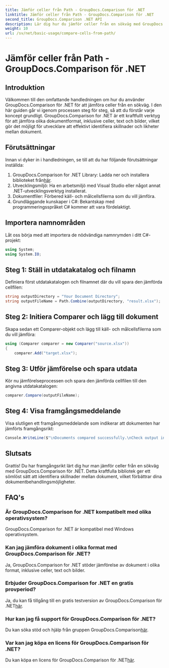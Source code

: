 ```yaml
---
title: Jämför celler från Path - GroupDocs.Comparison för .NET
linktitle: Jämför celler från Path - GroupDocs.Comparison för .NET
second_title: GroupDocs.Comparison .NET API
description: Lär dig hur du jämför celler från en sökväg med GroupDocs.Comparison för .NET. Identifiera på ett effektivt sätt skillnader mellan dokument.
weight: 10
url: /sv/net/basic-usage/compare-cells-from-path/
---
```


# Jämför celler från Path - GroupDocs.Comparison för .NET

## Introduktion
Välkommen till den omfattande handledningen om hur du använder GroupDocs.Comparison för .NET för att jämföra celler från en sökväg. I den här guiden går vi igenom processen steg för steg, så att du förstår varje koncept grundligt. GroupDocs.Comparison for .NET är ett kraftfullt verktyg för att jämföra olika dokumentformat, inklusive celler, text och bilder, vilket gör det möjligt för utvecklare att effektivt identifiera skillnader och likheter mellan dokument.
## Förutsättningar
Innan vi dyker in i handledningen, se till att du har följande förutsättningar inställda:
1. GroupDocs.Comparison for .NET Library: Ladda ner och installera biblioteket från[här](https://releases.groupdocs.com/comparison/net/).
2. Utvecklingsmiljö: Ha en arbetsmiljö med Visual Studio eller något annat .NET-utvecklingsverktyg installerat.
3. Dokumentfiler: Förbered käll- och målcellsfilerna som du vill jämföra.
4. Grundläggande kunskaper i C#: Bekantskap med programmeringsspråket C# kommer att vara fördelaktigt.

## Importera namnområden
Låt oss börja med att importera de nödvändiga namnrymden i ditt C#-projekt:
```csharp
using System;
using System.IO;
```
## Steg 1: Ställ in utdatakatalog och filnamn
Definiera först utdatakatalogen och filnamnet där du vill spara den jämförda cellfilen:
```csharp
string outputDirectory = "Your Document Directory";
string outputFileName = Path.Combine(outputDirectory, "result.xlsx");
```
## Steg 2: Initiera Comparer och lägg till dokument
Skapa sedan ett Comparer-objekt och lägg till käll- och målcellsfilerna som du vill jämföra:
```csharp
using (Comparer comparer = new Comparer("source.xlsx"))
{
    comparer.Add("target.xlsx");
```
## Steg 3: Utför jämförelse och spara utdata
Kör nu jämförelseprocessen och spara den jämförda cellfilen till den angivna utdatakatalogen:
```csharp
comparer.Compare(outputFileName);
```
## Steg 4: Visa framgångsmeddelande
Visa slutligen ett framgångsmeddelande som indikerar att dokumenten har jämförts framgångsrikt:
```csharp
Console.WriteLine($"\nDocuments compared successfully.\nCheck output in {outputDirectory}.");
```

## Slutsats
Grattis! Du har framgångsrikt lärt dig hur man jämför celler från en sökväg med GroupDocs.Comparison för .NET. Detta kraftfulla bibliotek ger ett sömlöst sätt att identifiera skillnader mellan dokument, vilket förbättrar dina dokumentbehandlingsmöjligheter.
## FAQ's
### Är GroupDocs.Comparison for .NET kompatibelt med olika operativsystem?
GroupDocs.Comparison for .NET är kompatibel med Windows operativsystem.
### Kan jag jämföra dokument i olika format med GroupDocs.Comparison för .NET?
Ja, GroupDocs.Comparison for .NET stöder jämförelse av dokument i olika format, inklusive celler, text och bilder.
### Erbjuder GroupDocs.Comparison for .NET en gratis provperiod?
 Ja, du kan få tillgång till en gratis testversion av GroupDocs.Comparison för .NET[här](https://releases.groupdocs.com/).
### Hur kan jag få support för GroupDocs.Comparison för .NET?
Du kan söka stöd och hjälp från gruppen GroupDocs.Comparison[här](https://forum.groupdocs.com/c/comparison/12).
### Var kan jag köpa en licens för GroupDocs.Comparison för .NET?
 Du kan köpa en licens för GroupDocs.Comparison för .NET[här](https://purchase.groupdocs.com/buy).